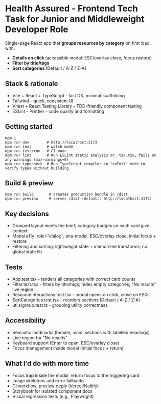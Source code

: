 # Health Assured - Frontend Tech Task for Junior and Middleweight Developer Role

Single-page React app that **groups resources by category** on first load, with:
- **Details on click** (accessible modal: ESC/overlay close, focus restore)
- **Filter by title/tags**
- **Sort categories** (Default / A-Z / Z-A)

## Stack & rationale
- Vite + React + TypeScript - fast DX, minimal scaffolding
- Tailwind - quick, consistent UI
- Vitest + React Testing Library - TDD-friendly component testing
- ESLint - Prettier - code quality and formatting

## Getting started
```
npm i
npm run dev        # http://localhost:5173
npm run test       # watch mode
npm run test:run   # CI mode
npm run lint       # Run ESLint static analysis on .ts/.tsx; fails on any warnings (max-warnings=0)
npm run typecheck  # Run TypeScript compiler in "noEmit" mode to verify types without building
```

## Build & preview
```
npm run build       # creates production bundle in /dist
npm run preview     # serves /dist (default: http://localhost:4173) 
```

## Key decisions
- Grouped layout meets the brief; category badges on each card give context
- Modal a11y: role="dialog", aria-modal, ESC/overlay close, initial focus + restore
- Filtering and sorting: lightweight state + memorized transforms; no global state lib

## Tests
- App.test.tsx - renders all categories with correct card counts
- Filter.test.tsx - filters by title/tags; hides empty categories; "No results" live region
- ResourceInteractions.test.tsx - modal opens on click, close on ESQ
- SortCategories.test.tsx - reorders sections (Default / A-Z / Z-A)
- utils/group.test.ts - grouping utility correctness

## Accessibility
- Semantic landmarks (header, main, sections with labelled headings)
- Live region for "No results"
- Keyboard support (Enter to open, ESC/overlay close)
- Focus management inside modal (initial focus + return)

## What I'd do with more time
- Focus trap inside the modal; return focus to the triggering card
- Image skeletons and error fallbacks
- CI workflow, preview deply (Vercel/Netlify)
- Storybook for isolated component docs
- Visual regression tests (e.g., Playwright)